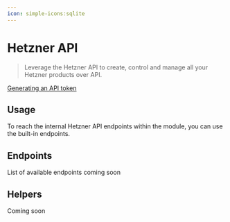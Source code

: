 ```yaml
---
icon: simple-icons:sqlite
---
```


# Hetzner API

> Leverage the Hetzner API to create, control and manage all your Hetzner products over API.

<!-- :read-more{to=""} -->

[Generating an API token](https://docs.hetzner.com/cloud/api/getting-started/generating-api-token)

## Usage

To reach the internal Hetzner API endpoints within the module, you can use the built-in endpoints. 

## Endpoints

List of available endpoints coming soon

## Helpers

Coming soon